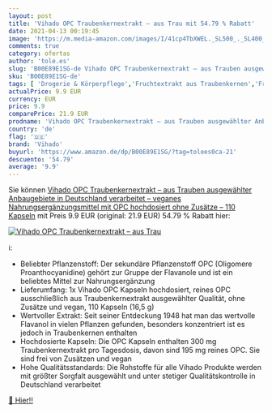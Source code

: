 ```yaml
---
layout: post
title: 'Vihado OPC Traubenkernextrakt – aus Trau mit 54.79 % Rabatt'
date: 2021-04-13 00:19:45
image: 'https://m.media-amazon.com/images/I/41cp4TbXWEL._SL500_._SL400_.jpg'
comments: true
category: ofertas
author: 'tole.es'
slug: 'B00E89E1SG-de Vihado OPC Traubenkernextrakt – aus Trauben ausgewählter...'
sku: 'B00E89E1SG-de'
tags: [ 'Drogerie & Körperpflege','Fruchtextrakt aus Traubenkernen','Fruchtextrakte','Pflanzliche Ergänzungsmittel','Vitamine, Mineralien & Ergänzungsmittel','vihado', ]
actualPrice: 9.9 EUR
currency: EUR
price: 9.9
comparePrice: 21.9 EUR
prodname: 'Vihado OPC Traubenkernextrakt – aus Trauben ausgewählter Anbaugebiete  in Deutschland verarbeitet – veganes Nahrungsergänzungsmittel mit OPC hochdosiert  ohne Zusätze – 110 Kapseln'
country: 'de'
flag: '🇩🇪'
brand: 'Vihado'
buyurl: 'https://www.amazon.de/dp/B00E89E1SG/?tag=tolees0ca-21'
descuento: '54.79'
average: '9.9'
---
```


Sie können [Vihado OPC Traubenkernextrakt – aus Trauben ausgewählter Anbaugebiete  in Deutschland verarbeitet – veganes Nahrungsergänzungsmittel mit OPC hochdosiert  ohne Zusätze – 110 Kapseln](https://www.amazon.de/dp/B00E89E1SG/?tag=tolees0ca-21) mit Preis 9.9 EUR (original: 21.9 EUR) 54.79 % Rabatt hier:

[![Vihado OPC Traubenkernextrakt – aus Trau](https://m.media-amazon.com/images/I/41cp4TbXWEL._SL500_._SL400_.jpg)](https://www.amazon.de/dp/B00E89E1SG/?tag=tolees0ca-21)

ℹ️:

- Beliebter Pflanzenstoff: Der sekundäre Pflanzenstoff OPC (Oligomere Proanthocyanidine) gehört zur Gruppe der Flavanole und ist ein beliebtes Mittel zur Nahrungsergänzung
- Lieferumfang: 1x Vihado OPC Kapseln hochdosiert, reines OPC ausschließlich aus Traubenkernextrakt ausgewählter Qualität, ohne Zusätze und vegan, 110 Kapseln (16,5 g)
- Wertvoller Extrakt: Seit seiner Entdeckung 1948 hat man das wertvolle Flavanol in vielen Pflanzen gefunden, besonders konzentriert ist es jedoch in Traubenkernen enthalten
- Hochdosierte Kapseln: Die OPC Kapseln enthalten 300 mg Traubenkernextrakt pro Tagesdosis, davon sind 195 mg reines OPC. Sie sind frei von Zusätzen und vegan
- Hohe Qualitätsstandards: Die Rohstoffe für alle Vihado Produkte werden mit größter Sorgfalt ausgewählt und unter stetiger Qualitätskontrolle in Deutschland verarbeitet

[🛒 Hier!!](https://www.amazon.de/dp/B00E89E1SG/?tag=tolees0ca-21)

